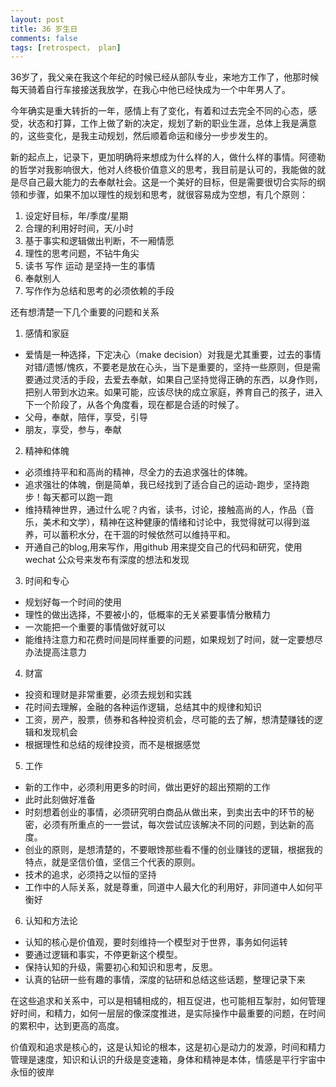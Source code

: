 ```yaml
---
layout: post
title: 36 岁生日
comments: false
tags: [retrospect， plan]
---
```



36岁了，我父亲在我这个年纪的时候已经从部队专业，来地方工作了，他那时候每天骑着自行车接接送我放学，在我心中他已经快成为一个中年男人了。

今年确实是重大转折的一年，感情上有了变化，有着和过去完全不同的心态，感受，状态和打算，工作上做了新的决定，规划了新的职业生涯，总体上我是满意的，这些变化，是我主动规划，然后顺着命运和缘分一步步发生的。

新的起点上，记录下，更加明确将来想成为什么样的人，做什么样的事情。阿德勒的哲学对我影响很大，他对人终极价值意义的思考，我目前是认可的，我能做的就是尽自己最大能力的去奉献社会。这是一个美好的目标，但是需要很切合实际的纲领和步骤，如果不加以理性的规划和思考，就很容易成为空想，有几个原则：

1. 设定好目标，年/季度/星期
2. 合理的利用好时间，天/小时
3. 基于事实和逻辑做出判断，不一厢情愿
4. 理性的思考问题，不钻牛角尖
5. 读书 写作 运动 是坚持一生的事情
6. 奉献别人
7. 写作作为总结和思考的必须依赖的手段

还有想清楚一下几个重要的问题和关系

1. 感情和家庭

- 爱情是一种选择，下定决心（make decision）对我是尤其重要，过去的事情对错/遗憾/愧疚，不要老是放在心头，当下是重要的，坚持一些原则，但是需要通过灵活的手段，去爱去奉献，如果自己坚持觉得正确的东西，以身作则，把别人带到水边来。如果可能，应该尽快的成立家庭，养育自己的孩子，进入下一个阶段了，从各个角度看，现在都是合适的时候了。
- 父母，奉献，陪伴，享受，引导
- 朋友，享受，参与，奉献

2. 精神和体魄

- 必须维持平和和高尚的精神，尽全力的去追求强壮的体魄。
- 追求强壮的体魄，倒是简单，我已经找到了适合自己的运动-跑步，坚持跑步！每天都可以跑一跑
- 维持精神世界，通过什么呢？内省，读书，讨论，接触高尚的人，作品（音乐，美术和文学），精神在这种健康的情绪和讨论中，我觉得就可以得到滋养，可以蓄积水分，在干涸的时候依然可以维持平和。
- 开通自己的blog,用来写作，用github 用来提交自己的代码和研究，使用wechat 公众号来发布有深度的想法和发现

3. 时间和专心
- 规划好每一个时间的使用
- 理性的做出选择，不要被小的，低概率的无关紧要事情分散精力
- 一次能把一个重要的事情做好就可以
- 能维持注意力和花费时间是同样重要的问题，如果规划了时间，就一定要想尽办法提高注意力

4. 财富
- 投资和理财是非常重要，必须去规划和实践
- 花时间去理解，金融的各种运作逻辑，总结其中的规律和知识
- 工资，房产，股票，债券和各种投资机会，尽可能的去了解，想清楚赚钱的逻辑和发现机会
- 根据理性和总结的规律投资，而不是根据感觉

5. 工作
- 新的工作中，必须利用更多的时间，做出更好的超出预期的工作
- 此时此刻做好准备
- 时刻想着创业的事情，必须研究明白商品从做出来，到卖出去中的环节的秘密，必须有所重点的一一尝试，每次尝试应该解决不同的问题，到达新的高度。
- 创业的原则，是想清楚的，不要眼馋那些看不懂的创业赚钱的逻辑，根据我的特点，就是坚信价值，坚信三个代表的原则。
- 技术的追求，必须持之以恒的坚持
- 工作中的人际关系，就是尊重，同道中人最大化的利用好，非同道中人如何平衡好

6. 认知和方法论
- 认知的核心是价值观，要时刻维持一个模型对于世界，事务如何运转
- 要通过逻辑和事实，不停更新这个模型。
- 保持认知的升级，需要初心和知识和思考，反思。
- 认真的钻研一些有趣的事情，深度的钻研和总结这些话题，整理记录下来

在这些追求和关系中，可以是相辅相成的，相互促进，也可能相互掣肘，如何管理好时间，和精力，如何一层层的像深度推进，是实际操作中最重要的问题，在时间的累积中，达到更高的高度。

价值观和追求是核心的，这是认知论的根本，这是初心是动力的发源，时间和精力管理是速度，知识和认识的升级是变速箱，身体和精神是本体，情感是平行宇宙中永恒的彼岸



